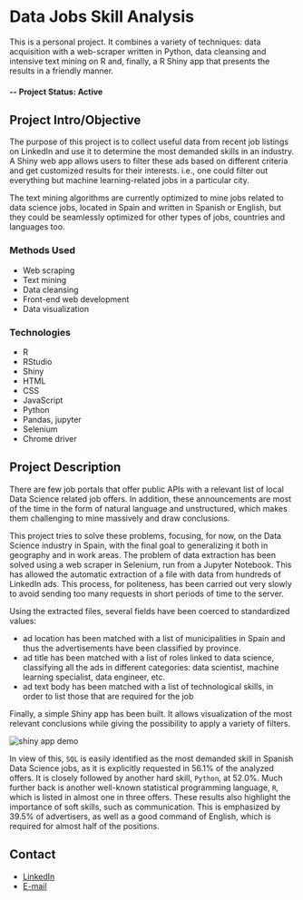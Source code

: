 # Data Jobs Skill Analysis
This is a personal project. It combines a variety of techniques: data acquisition with a web-scraper written in Python, data cleansing and intensive text mining on R and, finally, a R Shiny app that presents the results in a friendly manner.

#### -- Project Status: Active

## Project Intro/Objective
The purpose of this project is to collect useful data from recent job listings on LinkedIn and use it to determine the most demanded skills in an industry. A Shiny web app allows users to filter these ads based on different criteria and get customized results for their interests. i.e., one could filter out everything but machine learning-related jobs in a particular city.

The text mining algorithms are currently optimized to mine jobs related to data science jobs, located in Spain and written in Spanish or English, but they could be seamlessly optimized for other types of jobs, countries and languages too.

### Methods Used
* Web scraping
* Text mining
* Data cleansing
* Front-end web development
* Data visualization

### Technologies
* R
* RStudio
* Shiny
* HTML
* CSS
* JavaScript
* Python
* Pandas, jupyter
* Selenium
* Chrome driver

## Project Description

There are few job portals that offer public APIs with a relevant list of local Data Science related job offers. In addition, these announcements are most of the time in the form of natural language and unstructured, which makes them challenging to mine massively and draw conclusions.

This project tries to solve these problems, focusing, for now, on the Data Science industry in Spain, with the final goal to generalizing it both in geography and in work areas. The problem of data extraction has been solved using a web scraper in Selenium, run from a Jupyter Notebook. This has allowed the automatic extraction of a file with data from hundreds of LinkedIn ads. This process, for politeness, has been carried out very slowly to avoid sending too many requests in short periods of time to the server.

Using the extracted files, several fields have been coerced to standardized values:
* ad location has been matched with a list of municipalities in Spain and thus the advertisements have been classified by province.
* ad title has been matched with a list of roles linked to data science, classifying all the ads in different categories: data scientist, machine learning specialist, data engineer, etc.
* ad text body has been matched with a list of technological skills, in order to list those that are required for the job

Finally, a simple Shiny app has been built. It allows visualization of the most relevant conclusions while giving the possibility to apply a variety of filters.

![shiny app demo](https://i.imgur.com/evFncFk.gif)

In view of this, `SQL` is easily identified as the most demanded skill in Spanish Data Science jobs, as it is explicitly requested in 56.1% of the analyzed offers. It is closely followed by another hard skill, `Python`, at 52.0%. Much further back is another well-known statistical programming language, `R`, which is listed in almost one in three offers. These results also highlight the importance of soft skills, such as communication. This is emphasized by 39.5% of advertisers, as well as a good command of English, which is required for almost half of the positions.

## Contact
* [LinkedIn](https://www.linkedin.com/in/auad1/)
* [E-mail](mailto:dmartinauad@gmail.com)
